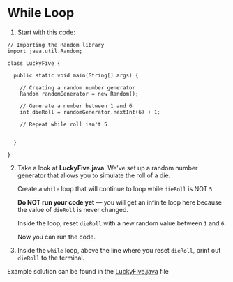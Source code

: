 # While Loop

1. Start with this code:

```
// Importing the Random library
import java.util.Random;

class LuckyFive {
  
  public static void main(String[] args) {
    
    // Creating a random number generator
    Random randomGenerator = new Random();
    
    // Generate a number between 1 and 6
    int dieRoll = randomGenerator.nextInt(6) + 1;

    // Repeat while roll isn't 5
    
    
  }
  
}
```

2. Take a look at **LuckyFive.java**. We’ve set up a random number generator that allows you to simulate the roll of a die.

	Create a ```while``` loop that will continue to loop while ```dieRoll``` is NOT ```5```.

	**Do NOT run your code yet** — you will get an infinite loop here because the value of ```dieRoll``` is never changed.

	Inside the loop, reset ```dieRoll``` with a new random value between ```1``` and ```6```.

	Now you can run the code.
	
3. Inside the ```while``` loop, above the line where you reset ```dieRoll```, print out ```dieRoll``` to the terminal.

Example solution can be found in the [LuckyFive.java](https://github.com/upliftdev/Foundations/blob/main/7.Loops/While_Loop/src/main/java/com/examples/loops/LuckyFive.java) file